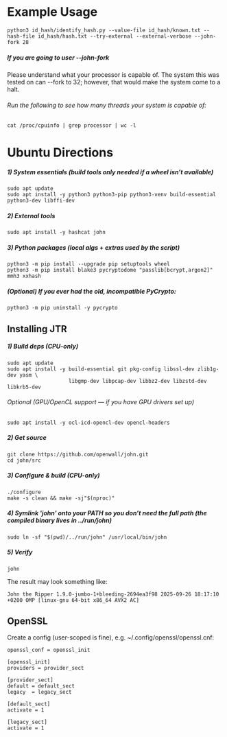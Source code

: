 # Example Usage
```
python3 id_hash/identify_hash.py --value-file id_hash/known.txt --hash-file id_hash/hash.txt --try-external --external-verbose --john-fork 28
```
##### If you are going to user --john-fork
Please understand what your processor is capable of. The system this was tested on can --fork to 32; however, that would make the system come to a halt.
###### Run the following to see how many threads your system is capable of:
```
cat /proc/cpuinfo | grep processor | wc -l
```
# Ubuntu Directions

##### 1) System essentials (build tools only needed if a wheel isn’t available)
```
sudo apt update
sudo apt install -y python3 python3-pip python3-venv build-essential python3-dev libffi-dev
```
##### 2) External tools
```
sudo apt install -y hashcat john
```
##### 3) Python packages (local algs + extras used by the script)
```
python3 -m pip install --upgrade pip setuptools wheel
python3 -m pip install blake3 pycryptodome "passlib[bcrypt,argon2]" mmh3 xxhash
```
##### (Optional) If you ever had the old, incompatible PyCrypto:
```
python3 -m pip uninstall -y pycrypto
```
## Installing JTR
##### 1) Build deps (CPU-only)
```
sudo apt update
sudo apt install -y build-essential git pkg-config libssl-dev zlib1g-dev yasm \
                    libgmp-dev libpcap-dev libbz2-dev libzstd-dev libkrb5-dev
```
###### Optional (GPU/OpenCL support — if you have GPU drivers set up)
```
sudo apt install -y ocl-icd-opencl-dev opencl-headers
```
##### 2) Get source
```
git clone https://github.com/openwall/john.git
cd john/src
```
##### 3) Configure & build (CPU-only)
```
./configure
make -s clean && make -sj"$(nproc)"
```
##### 4) Symlink 'john' onto your PATH so you don’t need the full path (the compiled binary lives in ../run/john)
```
sudo ln -sf "$(pwd)/../run/john" /usr/local/bin/john
```
##### 5) Verify
```
john
```
The result may look something like:
```
John the Ripper 1.9.0-jumbo-1+bleeding-2694ea3f98 2025-09-26 18:17:10 +0200 OMP [linux-gnu 64-bit x86_64 AVX2 AC]
```

## OpenSSL
Create a config (user-scoped is fine), e.g. ~/.config/openssl/openssl.cnf:

```
openssl_conf = openssl_init

[openssl_init]
providers = provider_sect

[provider_sect]
default = default_sect
legacy  = legacy_sect

[default_sect]
activate = 1

[legacy_sect]
activate = 1
```
